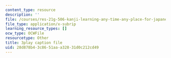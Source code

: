 ```yaml
---
content_type: resource
description: ''
file: /courses/res-21g-506-kanji-learning-any-time-any-place-for-japanese-vi-spring-2021/28d878b43c8651aaa32831d0c212cd49_hRPRQVG8Tw0.vtt
file_type: application/x-subrip
learning_resource_types: []
ocw_type: OCWFile
resourcetype: Other
title: 3play caption file
uid: 28d878b4-3c86-51aa-a328-31d0c212cd49
---
```

